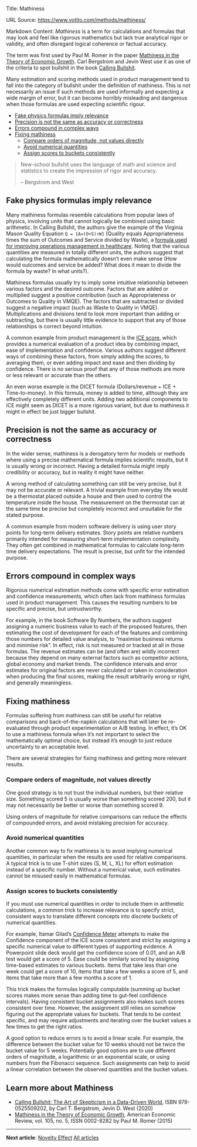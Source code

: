 Title: Mathiness

URL Source: https://www.votito.com/methods/mathiness/

Markdown Content:
_Mathiness_ is a term for calculations and formulas that may look and feel like rigorous mathematics but lack true analytical rigor or validity, and often disregard logical coherence or factual accuracy.

The term was first used by Paul M. Romer in the paper [Mathiness in the Theory of Economic Growth](https://www.aeaweb.org/articles?id=10.1257/aer.p20151066). Carl Bergstrom and Jevin West use it as one of the criteria to spot bullshit in the book [Calling Bullshit](https://amzn.to/3XZ6FPa).

Many estimation and scoring methods used in product management tend to fall into the category of bullshit under the definition of mathiness. This is not necessarily an issue if such methods are used informally and expecting a wide margin of error, but it can become horribly misleading and dangerous when those formulas are used expecting scientific rigour.

*   [Fake physics formulas imply relevance](https://www.votito.com/methods/mathiness/#fake-physics-formulas-imply-relevance)
*   [Precision is not the same as accuracy or correctness](https://www.votito.com/methods/mathiness/#precision-is-not-the-same-as-accuracy-or-correctness)
*   [Errors compound in complex ways](https://www.votito.com/methods/mathiness/#errors-compound-in-complex-ways)
*   [Fixing mathiness](https://www.votito.com/methods/mathiness/#fixing-mathiness)
    *   [Compare orders of magnitude, not values directly](https://www.votito.com/methods/mathiness/#compare-orders-of-magnitude-not-values-directly)
    *   [Avoid numerical quantities](https://www.votito.com/methods/mathiness/#avoid-numerical-quantities)
    *   [Assign scores to buckets consistently](https://www.votito.com/methods/mathiness/#assign-scores-to-buckets-consistently)

> New-school bullshit uses the language of math and science and statistics to create the impression of rigor and accuracy.
> 
> – Bergstrom and West

Fake physics formulas imply relevance
-------------------------------------

Many mathiness formulas resemble calculations from popular laws of physics, involving units that cannot logically be combined using basic arithmetic. In Calling Bullshit, the authors give the example of the Virginia Mason Quality Equation `Q = [A✕(O+S)÷W]` (Quality equals Appropriateness times the sum of Outcomes and Service divided by Waste), a [formula used for improving operations management in healthcare](https://www.hfma.org/operations-management/cost-reduction/virginia-mason-institute-transformation-expert-says-healthcare-s/). Noting that the various quantities are measured in totally different units, the authors suggest that calculating the formula mathematically doesn’t even make sense (How would outcomes and service be added? What does it mean to divide the formula by waste? In what units?).

Mathiness formulas usually try to imply some intuitive relationship between various factors and the desired outcome. Factors that are added or multiplied suggest a positive contribution (such as Appropriateness or Outcomes to Quality in VMQE). The factors that are subtracted or divided suggest a negative impact (such as Waste to Quality in VMQE). Multiplications and divisions tend to look more important than adding or subtracting, but there is usually little evidence to support that any of those relationships is correct beyond intuition.

A common example from product management is the [ICE score](https://www.votito.com/methods/ice-score/), which provides a numerical evaluation of a product idea by combining impact, ease of implementation and confidence. Various authors suggest different ways of combining these factors, from simply adding the scores, to averaging them, or even adding impact and ease and then dividing by confidence. There is no serious proof that any of those methods are more or less relevant or accurate than the others.

An even worse example is the DICET formula (Dollars/revenue + ICE + Time-to-money). In this formula, money is added to time, although they are effectively completely different units. Adding two additional components to ICE might seem as DICET is a more rigorous variant, but due to mathiness it might in effect be just bigger bullshit.

Precision is not the same as accuracy or correctness
----------------------------------------------------

In the wider sense, mathiness is a derogatory term for models or methods where using a precise mathematical formula implies scientific results, but it is usually wrong or incorrect. Having a detailed formula might imply credibility or accuracy, but in reality it might have neither.

A wrong method of calculating something can still be very precise, but it may not be accurate or relevant. A trivial example from everyday life would be a thermostat placed outside a house and then used to control the temperature inside the house. The measurement on the thermostat can at the same time be precise but completely incorrect and unsuitable for the stated purpose.

A common example from modern software delivery is using user story points for long-term delivery estimates. Story points are relative numbers primarily intended for measuring short-term implementation complexity. They often get combined in mathematical formulas to calculate long-term time delivery expectations. The result is precise, but unfit for the intended purpose.

Errors compound in complex ways
-------------------------------

Rigorous numerical estimation methods come with specific error estimation and confidence measurements, which often lack from mathiness formulas used in product management. This causes the resulting numbers to be specific and precise, but untrustworthy.

For example, in the book Software By Numbers, the authors suggest assigning a numeric business value to each of the proposed features, then estimating the cost of development for each of the features and combining those numbers for detailed value analysis, to “maximise business returns and minimise risk”. In effect, risk is not measured or tracked at all in those formulas. The revenue estimates can be (and often are) wildly incorrect because they depend on many external factors such as competitor actions, global economy and market trends. The confidence intervals and error estimates for original factors are never calculated or taken in consideration when producing the final scores, making the result arbitrarily wrong or right, and generally meaningless.

Fixing mathiness
----------------

Formulas suffering from mathiness can still be useful for relative comparisons and back-of-the-napkin calculations that will later be re-evaluated through product experimentation or A/B testing. In effect, it’s OK to use a mathiness formula when it’s not important to select the mathematically optimal choice, but instead it’s enough to just reduce uncertainty to an acceptable level.

There are several strategies for fixing mathiness and getting more relevant results.

### Compare orders of magnitude, not values directly

One good strategy is to not trust the individual numbers, but their relative size. Something scored 5 is usually worse than something scored 200, but it may not necessarily be better or worse than something scored 9.

Using orders of magnitude for relative comparisons can reduce the effects of compounded errors, and avoid mistaking precision for accuracy.

### Avoid numerical quantities

Another common way to fix mathiness is to avoid implying numerical quantities, in particular when the results are used for relative comparisons. A typical trick is to use T-shirt sizes (S, M, L, XL) for effort estimation instead of a specific number. Without a numerical value, such estimates cannot be misused easily in mathematical formulas.

### Assign scores to buckets consistently

If you must use numerical quantities in order to include them in arithmetic calculations, a common trick to increase relevance is to specify strict, consistent ways to translate different concepts into discrete buckets of numerical quantities.

For example, Itamar Gilad’s [Confidence Meter](https://www.votito.com/methods/confidence-meter/) attempts to make the Confidence component of the ICE score consistent and strict by assigning a specific numerical value to different types of supporting evidence. A Powerpoint slide deck would get the confidence score of 0.01, and an A/B test would get a score of 5. Ease could be similarly scored by assigning time-based estimates to various buckets. Items that take less than one week could get a score of 10, items that take a few weeks a score of 5, and items that take more than a few months a score of 1.

This trick makes the formulas logically computable (summing up bucket scores makes more sense than adding time to gut-feel confidence intervals). Having consistent bucket assignments also makes such scores consistent over time. However, the assignment still relies on somehow figuring out the appropriate values for buckets. That tends to be context specific, and may require adjustments and iterating over the bucket values a few times to get the right ratios.

A good option to reduce errors is to avoid a linear scale. For example, the difference between the bucket value for 10 weeks should not be twice the bucket value for 5 weeks. Potentially good options are to use different orders of magnitude, a logarithmic or an exponential scale, or using numbers from the Fibonacci sequence. Such assignments can help to avoid a linear correlation between the observed quantities and the bucket values.

Learn more about Mathiness
--------------------------

*   [Calling Bullshit: The Art of Skepticism in a Data-Driven World](https://amzn.to/3XZ6FPa), ISBN 978-0525509202, by Carl T. Bergstrom, Jevin D. West (2020)
*   [Mathiness in the Theory of Economic Growth](https://www.aeaweb.org/articles?id=10.1257/aer.p20151066), American Economic Review, vol. 105, no. 5, ISSN 0002-8282 by Paul M. Romer (2015)

* * *

**Next article**: [Novelty Effect](https://www.votito.com/methods/novelty-effect/) [All articles](https://www.votito.com/methods/)
